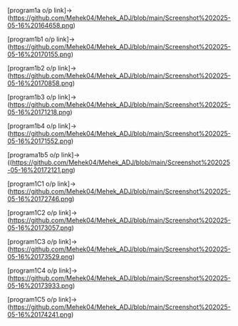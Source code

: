 [program1a o/p link]->(https://github.com/Mehek04/Mehek_ADJ/blob/main/Screenshot%202025-05-16%20164658.png)

[program1b1 o/p link]->(https://github.com/Mehek04/Mehek_ADJ/blob/main/Screenshot%202025-05-16%20170155.png)

[program1b2 o/p link]->(https://github.com/Mehek04/Mehek_ADJ/blob/main/Screenshot%202025-05-16%20170858.png)

[program1b3 o/p link]->(https://github.com/Mehek04/Mehek_ADJ/blob/main/Screenshot%202025-05-16%20171218.png)

[program1b4 o/p link]->(https://github.com/Mehek04/Mehek_ADJ/blob/main/Screenshot%202025-05-16%20171552.png)

[programa1b5 o/p link]->((https://github.com/Mehek04/Mehek_ADJ/blob/main/Screenshot%202025-05-16%20172121.png)

[program1C1 o/p link]->(https://github.com/Mehek04/Mehek_ADJ/blob/main/Screenshot%202025-05-16%20172746.png)

[program1C2 o/p link]->(https://github.com/Mehek04/Mehek_ADJ/blob/main/Screenshot%202025-05-16%20173057.png)

[program1C3 o/p link]->(https://github.com/Mehek04/Mehek_ADJ/blob/main/Screenshot%202025-05-16%20173529.png)

[program1C4 o/p link]->(https://github.com/Mehek04/Mehek_ADJ/blob/main/Screenshot%202025-05-16%20173933.png)

[program1C5 o/p link]->(https://github.com/Mehek04/Mehek_ADJ/blob/main/Screenshot%202025-05-16%20174241.png)
